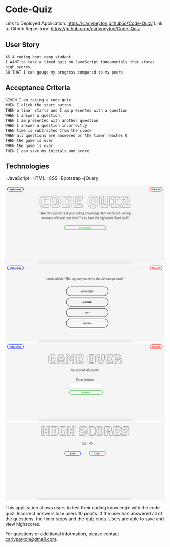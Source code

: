 # Code-Quiz

Link to Deployed Application: https://carlypeyton.github.io/Code-Quiz/
Link to Github Repository: https://github.com/carlypeyton/Code-Quiz

## User Story

```
AS A coding boot camp student
I WANT to take a timed quiz on JavaScript fundamentals that stores high scores
SO THAT I can gauge my progress compared to my peers
```


## Acceptance Criteria

```
GIVEN I am taking a code quiz
WHEN I click the start button
THEN a timer starts and I am presented with a question
WHEN I answer a question
THEN I am presented with another question
WHEN I answer a question incorrectly
THEN time is subtracted from the clock
WHEN all questions are answered or the timer reaches 0
THEN the game is over
WHEN the game is over
THEN I can save my initials and score
```

## Technologies
-JavaScript
-HTML
-CSS
-Bootstrap
-jQuery

<img src = "Screen Shot 2020-12-21 at 1.06.57 PM.png">
<img src = "Screen Shot 2020-12-21 at 1.07.11 PM.png">
<img src = "Screen Shot 2020-12-21 at 1.07.27 PM.png">
<img src = "Screen Shot 2020-12-21 at 1.07.43 PM.png">

This application allows users to test their coding knowledge with the code quiz. Incorrect answers lose users 10 points. If the user has answered all of the questions, the timer stops and the quiz ends. Users are able to save and view highscores.

For questions or additional information, please contact carlypeyton@gmail.com.


